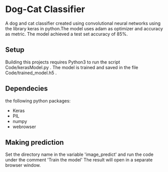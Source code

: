 # Dog-Cat Classifier
A dog and cat classifier created using convolutional neural networks using the library keras in python.The model uses adam as optimizer and accuracy as metric. The model achieved a test set accuracy of 85%.

## Setup
Building this projects requires Python3 to run the script Code/kerasModel.py . The model is trained and saved in the file Code/trained_model.h5 .

## Dependecies
 the following python packages:

* Keras
* PIL
* numpy
* webrowser

## Making prediction
Set the directory name in the variable 'image_predict' and run the code under the comment 'Train the model'
The result will open in a separate browser window.
